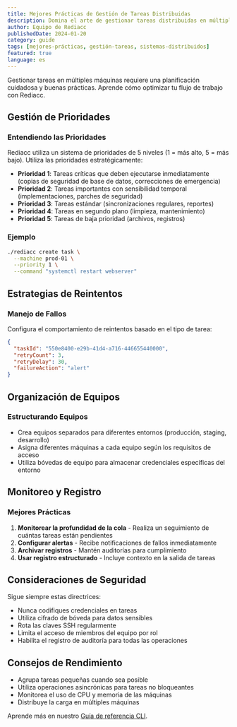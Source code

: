 ```yaml
---
title: Mejores Prácticas de Gestión de Tareas Distribuidas
description: Domina el arte de gestionar tareas distribuidas en múltiples máquinas con estas prácticas comprobadas.
author: Equipo de Rediacc
publishedDate: 2024-01-20
category: guide
tags: [mejores-prácticas, gestión-tareas, sistemas-distribuidos]
featured: true
language: es
---
```


Gestionar tareas en múltiples máquinas requiere una planificación cuidadosa y buenas prácticas. Aprende cómo optimizar tu flujo de trabajo con Rediacc.

## Gestión de Prioridades

### Entendiendo las Prioridades

Rediacc utiliza un sistema de prioridades de 5 niveles (1 = más alto, 5 = más bajo). Utiliza las prioridades estratégicamente:

- **Prioridad 1**: Tareas críticas que deben ejecutarse inmediatamente (copias de seguridad de base de datos, correcciones de emergencia)
- **Prioridad 2**: Tareas importantes con sensibilidad temporal (implementaciones, parches de seguridad)
- **Prioridad 3**: Tareas estándar (sincronizaciones regulares, reportes)
- **Prioridad 4**: Tareas en segundo plano (limpieza, mantenimiento)
- **Prioridad 5**: Tareas de baja prioridad (archivos, registros)

### Ejemplo

```bash
./rediacc create task \
  --machine prod-01 \
  --priority 1 \
  --command "systemctl restart webserver"
```

## Estrategias de Reintentos

### Manejo de Fallos

Configura el comportamiento de reintentos basado en el tipo de tarea:

```json
{
  "taskId": "550e8400-e29b-41d4-a716-446655440000",
  "retryCount": 3,
  "retryDelay": 30,
  "failureAction": "alert"
}
```

## Organización de Equipos

### Estructurando Equipos

- Crea equipos separados para diferentes entornos (producción, staging, desarrollo)
- Asigna diferentes máquinas a cada equipo según los requisitos de acceso
- Utiliza bóvedas de equipo para almacenar credenciales específicas del entorno

## Monitoreo y Registro

### Mejores Prácticas

1. **Monitorear la profundidad de la cola** - Realiza un seguimiento de cuántas tareas están pendientes
2. **Configurar alertas** - Recibe notificaciones de fallos inmediatamente
3. **Archivar registros** - Mantén auditorías para cumplimiento
4. **Usar registro estructurado** - Incluye contexto en la salida de tareas

## Consideraciones de Seguridad

Sigue siempre estas directrices:

- Nunca codifiques credenciales en tareas
- Utiliza cifrado de bóveda para datos sensibles
- Rota las claves SSH regularmente
- Limita el acceso de miembros del equipo por rol
- Habilita el registro de auditoría para todas las operaciones

## Consejos de Rendimiento

- Agrupa tareas pequeñas cuando sea posible
- Utiliza operaciones asincrónicas para tareas no bloqueantes
- Monitorea el uso de CPU y memoria de las máquinas
- Distribuye la carga en múltiples máquinas

Aprende más en nuestro [Guía de referencia CLI](/es/docs/referencia-cli).
